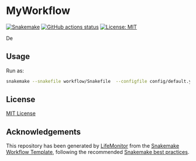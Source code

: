 # MyWorkflow

[![Snakemake](https://img.shields.io/badge/snakemake-≥6.3.0-brightgreen.svg)](https://snakemake.github.io)
[![GitHub actions status](https://github.com/kikkomep/wfrc/workflows/Tests/badge.svg?branch=main)](https://github.com/kikkomep/wfrc/actions?query=branch%3Amain+workflow%3ATests)
[![License: MIT](https://img.shields.io/badge/License-MIT-yellow.svg)](https://opensource.org/licenses/MIT)


De

## Usage

Run as:

```bash
snakemake --snakefile workflow/Snakefile  --configfile config/default.yml --cores
```
<!-- We need to check if the integration with the Catalag
     works even without generating the repo from the Github template
The usage of this workflow is described in the [Snakemake Workflow Catalog](https://snakemake.github.io/snakemake-workflow-catalog/?usage=<owner>%2F<repo>) and WorkflowHub registry.
-->

## License

[MIT License](../master/LICENSE)

## Acknowledgements

This repository has been generated by [LifeMonitor](https://lifemonitor.eu) 
from the [Snakemake Workflow Template](https://github.com/snakemake-workflows/snakemake-workflow-template), 
following the recommended [Snakemake best practices](https://snakemake.readthedocs.io/en/stable/snakefiles/best_practices.html).
<!--
If you use this repository in a paper, don't forget to give credits to the authors 
by citing the URL of [LifeMonitor](https://lifemonitor.eu) and the original version 
of the repository template.
-->
